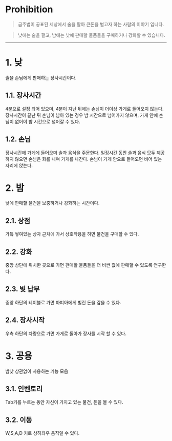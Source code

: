 Prohibition
====
> 금주법이 공표된 세상에서 술을 팔아 큰돈을 벌고자 하는 사람의 이야기 입니다.

> 낮에는 술을 팔고, 밤에는 낮에 판매할 물품들을 구매하거나 강화할 수 있습니다.
- - -
# 1. 낮
술을 손님에게 판매하는 장사시간이다.
## 1.1. 장사시간
4분으로 설정 되어 있으며, 4분이 지난 뒤에는 손님이 더이상 가게로 들어오지 않는다.
장사시간이 끝난 뒤 손님이 남아 있는 경우 밤 시간으로 넘어가지 않으며, 가게 안에 손님이 없어야 밤 시간으로 넘어갈 수 있다.
## 1.2. 손님
장사시간에 가게에 들어오며 술과 음식을 주문한다.
일정시간 동안 술과 음식 모두 제공하지 않으면 손님은 화를 내며 가게를 나간다.
손님이 가게 안으로 들어오면 비어 있는 자리에 앉는다.

# 2. 밤
낮에 판매할 물건을 보충하거나 강화하는 시간이다.
## 2.1. 상점
가득 쌓여있는 상자 근처에 가서 상호작용을 하면 물건을 구매할 수 있다.
## 2.2. 강화
중앙 상단에 위치한 곳으로 가면 판매할 물품들을 더 비싼 값에 판매할 수 있도록 연구한다.
## 2.3. 빚 납부
중앙 하단의 테이블로 가면 마피아에게 빌린 돈을 갚을 수 있다.
## 2.4. 장사시작
우측 하단의 차량으로 가면 가게로 돌아가 장사를 시작 할 수 있다.

# 3. 공용
밤낮 상관없이 사용하는 기능 모음
## 3.1. 인벤토리
Tab키를 누르는 동안 자신이 가지고 있는 물건, 돈을 볼 수 있다.
## 3.2. 이동
W,S,A,D 키로 상하좌우 움직일 수 있다.
